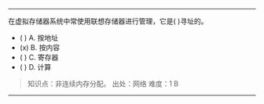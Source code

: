 ---
在虚拟存储器系统中常使用联想存储器进行管理，它是( )寻址的。
- ( ) A. 按地址 
- (x) B. 按内容 
- ( ) C. 寄存器 
- ( ) D. 计算

> 知识点：非连续内存分配。
> 出处：网络
> 难度：1
> B

---